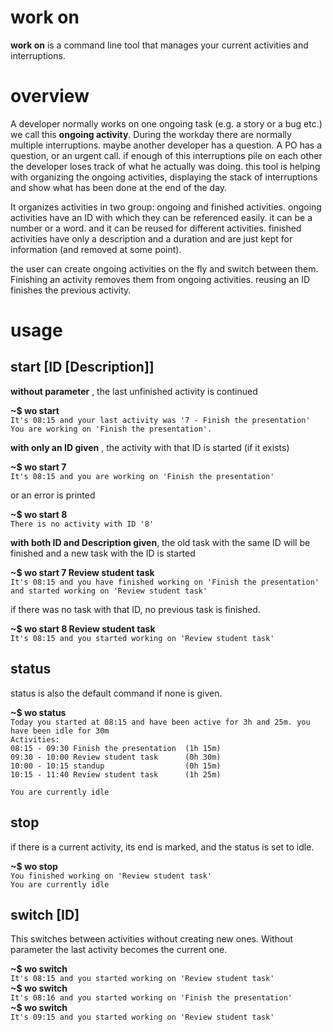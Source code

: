 # work on
**work on** is a command line tool that manages your current activities and interruptions.

# overview
A developer normally works on one ongoing task (e.g. a story or a bug etc.) we call this **ongoing activity**. During the workday there are normally multiple interruptions. maybe another developer has a question. A PO
has a question, or an urgent call. if enough of this interruptions pile on each other the developer loses track of what he actually was doing. this tool is helping with organizing the ongoing activities, displaying the stack of interruptions and show what has been done at the end of the day. 

It organizes activities in two group: ongoing and finished activities. ongoing activities have an ID with which they can be referenced easily. it can be a number or a word. and it can be reused for different activities.
finished activities have only a description and a duration and are just kept for information (and removed at some point). 

the user can create ongoing activities on the fly and switch between them. Finishing an activity removes them from ongoing activities. reusing an ID finishes the previous activity. 
 
# usage
## start [ID [Description]]
**without parameter** , the last unfinished activity is continued

**~$ wo start**  
`It's 08:15 and your last activity was '7 - Finish the presentation'`  
`You are working on 'Finish the presentation'.`  

**with only an ID given** , the activity with that ID is started (if it exists)

**~$ wo start 7**  
`It's 08:15 and you are working on 'Finish the presentation'`  

or an error is printed

**~$ wo start 8**  
`There is no activity with ID '8'`  

**with both ID and Description given**, the old task with the same ID will be finished and a new task with the ID is started

**~$ wo start 7 Review student task**  
`It's 08:15 and you have finished working on 'Finish the presentation' and started working on 'Review student task'`  

if there was no task with that ID, no previous task is finished.

**~$ wo start 8 Review student task**  
`It's 08:15 and you started working on 'Review student task'`  


## status
status is also the default command if none is given.

**~$ wo status**  
`Today you started at 08:15 and have been active for 3h and 25m. you have been idle for 30m`  
`Activities:`  
`08:15 - 09:30 Finish the presentation  (1h 15m)`  
`09:30 - 10:00 Review student task      (0h 30m)`  
`10:00 - 10:15 standup                  (0h 15m)`  
`10:15 - 11:40 Review student task      (1h 25m)`  

`You are currently idle`  

## stop
if there is a current activity, its end is marked, and the status is set to idle.

**~$ wo stop**  
`You finished working on 'Review student task'`  
`You are currently idle`  

## switch [ID]
This switches between activities without creating new ones. Without parameter the last activity becomes the current one.

**~$ wo switch**  
`It's 08:15 and you started working on 'Review student task'`  
**~$ wo switch**  
`It's 08:16 and you started working on 'Finish the presentation'`  
**~$ wo switch**  
`It's 09:15 and you started working on 'Review student task'`  







